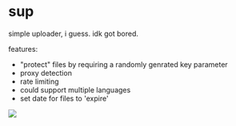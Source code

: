 # sup

simple uploader, i guess. idk got bored.

features:

- "protect" files by requiring a randomly genrated key parameter
- proxy detection
- rate limiting
- could support multiple languages
- set date for files to 'expire'

<img src="https://i.imgur.com/PsfN0QR.png">